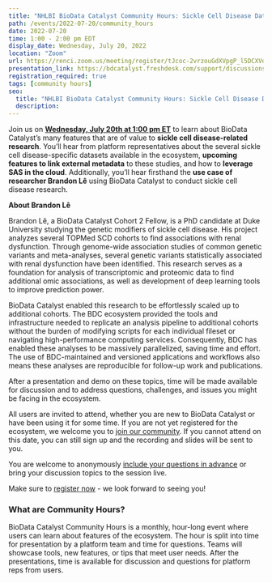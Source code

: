 ```yaml
---
title: "NHLBI BioData Catalyst Community Hours: Sickle Cell Disease Data and Research"
path: /events/2022-07-20/community_hours
date: 2022-07-20
time: 1:00 - 2:00 pm EDT
display_date: Wednesday, July 20, 2022
location: "Zoom"
url: https://renci.zoom.us/meeting/register/tJcoc-2vrzouGdXVpgP_l5DCXVd1ONu-nNgj
presentation_link: https://bdcatalyst.freshdesk.com/support/discussions/topics/60000407032
registration_required: true
tags: [community hours]
seo:
  title: "NHLBI BioData Catalyst Community Hours: Sickle Cell Disease Data and Research"
  description:
---
```


Join us on **[Wednesday, July 20th at 1:00 pm ET](https://renci.zoom.us/meeting/register/tJcoc-2vrzouGdXVpgP_l5DCXVd1ONu-nNgj)** to learn about BioData Catalyst’s many features that are of value to **sickle cell disease-related research**. You’ll hear from platform representatives about the several sickle cell disease-specific datasets available in the ecosystem, **upcoming features to link external metadata** to these studies, and how to **leverage SAS in the cloud**. Additionally, you’ll hear firsthand the **use case of researcher Brandon Lê** using BioData Catalyst to conduct sickle cell disease research.

**About Brandon Lê**

Brandon Lê, a BioData Catalyst Cohort 2 Fellow, is a PhD candidate at Duke University studying the genetic modifiers of sickle cell disease. His project analyzes several TOPMed SCD cohorts to find associations with renal dysfunction. Through genome-wide association studies of common genetic variants and meta-analyses, several genetic variants statistically associated with renal dysfunction have been identified. This research serves as a foundation for analysis of transcriptomic and proteomic data to find additional omic associations, as well as development of deep learning tools to improve prediction power.

BioData Catalyst enabled this research to be effortlessly scaled up to additional cohorts. The BDC ecosystem provided the tools and infrastructure needed to replicate an analysis pipeline to additional cohorts without the burden of modifying scripts for each individual fileset or navigating high-performance computing services. Consequently, BDC has enabled these analyses to be massively parallelized, saving time and effort. The use of BDC-maintained and versioned applications and workflows also means these analyses are reproducible for follow-up work and publications.

After a presentation and demo on these topics, time will be made available for discussion and to address questions, challenges, and issues you might be facing in the ecosystem.

All users are invited to attend, whether you are new to BioData Catalyst or have been using it for some time. If you are not yet registered for the ecosystem, we welcome you to [join our community](https://biodatacatalyst.nhlbi.nih.gov/contact/ecosystem). If you cannot attend on this date, you can still sign up and the recording and slides will be sent to you.

You are welcome to anonymously [include your questions in advance](https://forms.gle/JpNWQbLXoxzro5zi9) or bring your discussion topics to the session live.

Make sure to [register now](https://renci.zoom.us/meeting/register/tJcoc-2vrzouGdXVpgP_l5DCXVd1ONu-nNgj) - we look forward to seeing you!

### What are Community Hours?

BioData Catalyst Community Hours is a monthly, hour-long event where users can learn about features of the ecosystem. The hour is split into time for presentation by a platform team and time for questions. Teams will showcase tools, new features, or tips that meet user needs. After the presentations, time is available for discussion and questions for platform reps from users.